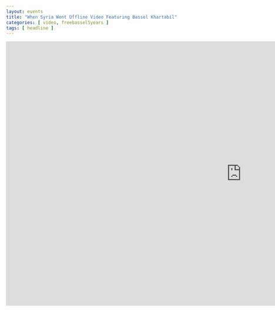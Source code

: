 ```yaml
---
layout: events
title: "When Syria Went Offline Video Featuring Bassel Khartabil"
categories: [ video, freebassel5years ]
tags: [ headline ]
---
```


<iframe width="1280" height="720" src="https://www.youtube.com/embed/LA0n7hOs_js" frameborder="0" allowfullscreen></iframe>
